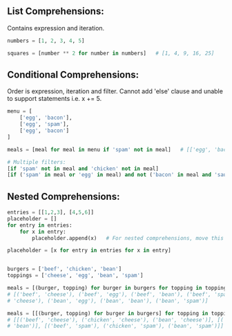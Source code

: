 ## List Comprehensions:
Contains expression and iteration.
```python
numbers = [1, 2, 3, 4, 5]

squares = [number ** 2 for number in numbers]   # [1, 4, 9, 16, 25]
```
## Conditional Comprehensions:
Order is expression, iteration and filter. Cannot add 'else' clause and unable to support statements i.e. x += 5.
```python
menu = [
    ['egg', 'bacon'],
    ['egg', 'spam'],
    ['egg', 'bacon']
]

meals = [meal for meal in menu if 'spam' not in meal]   # [['egg', 'bacon']]

# Multiple filters:
[if 'spam' not in meal and 'chicken' not in meal]
[if ('spam' in meal or 'egg' in meal) and not ('bacon' in meal and 'sausage' in meal)]
``` 
## Nested Comprehensions:
```python
entries = [[1,2,3], [4,5,6]]
placeholder = []
for entry in entries:
    for x in entry:
        placeholder.append(x)   # For nested comprehensions, move this at top of chain

placeholder = [x for entry in entries for x in entry]


burgers = ['beef', 'chicken', 'bean']
toppings = ['cheese', 'egg', 'bean', 'spam']

meals = [(burger, topping) for burger in burgers for topping in toppings]
# [('beef', 'cheese'), ('beef', 'egg'), ('beef', 'bean'), ('beef', 'spam'), ('chicken', 'cheese'), ('chicken', 'egg'), ('chicken', 'bean'), ('chicken', 'spam'), ('bean', 
# 'cheese'), ('bean', 'egg'), ('bean', 'bean'), ('bean', 'spam')]

meals = [[(burger, topping) for burger in burgers] for topping in toppings]
# [[('beef', 'cheese'), ('chicken', 'cheese'), ('bean', 'cheese')], [('beef', 'egg'), ('chicken', 'egg'), ('bean', 'egg')], [('beef', 'bean'), ('chicken', 'bean'), ('bean', 
# 'bean')], [('beef', 'spam'), ('chicken', 'spam'), ('bean', 'spam')]]
```
